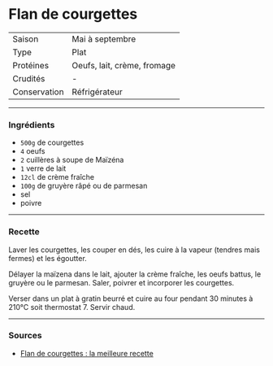 # Flan de courgettes

| | |
|:---|:---|
| Saison | Mai à septembre |
| Type | Plat |
| Protéines | Oeufs, lait, crème, fromage |
| Crudités | - |
| Conservation | Réfrigérateur |

---

### Ingrédients

* `500g` de courgettes
* `4` oeufs
* `2` cuillères à soupe de Maïzéna
* `1` verre de lait
* `12cl` de crème fraîche
* `100g` de gruyère râpé ou de parmesan
* sel
* poivre

---

### Recette

Laver les courgettes, les couper en dés, les cuire à la vapeur (tendres mais fermes) et les égoutter.

Délayer la maïzena dans le lait, ajouter la crème fraîche, les oeufs battus, le gruyère ou le parmesan. Saler, poivrer et incorporer les courgettes.

Verser dans un plat à gratin beurré et cuire au four pendant 30 minutes à 210°C soit thermostat 7. Servir chaud.

---

### Sources

* [Flan de courgettes : la meilleure recette](https://cuisine.journaldesfemmes.fr/recette/311018-flan-de-courgettes)
